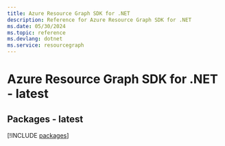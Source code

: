 ```yaml
---
title: Azure Resource Graph SDK for .NET
description: Reference for Azure Resource Graph SDK for .NET
ms.date: 05/30/2024
ms.topic: reference
ms.devlang: dotnet
ms.service: resourcegraph
---
```

# Azure Resource Graph SDK for .NET - latest
## Packages - latest
[!INCLUDE [packages](resource-graph-index.md)]